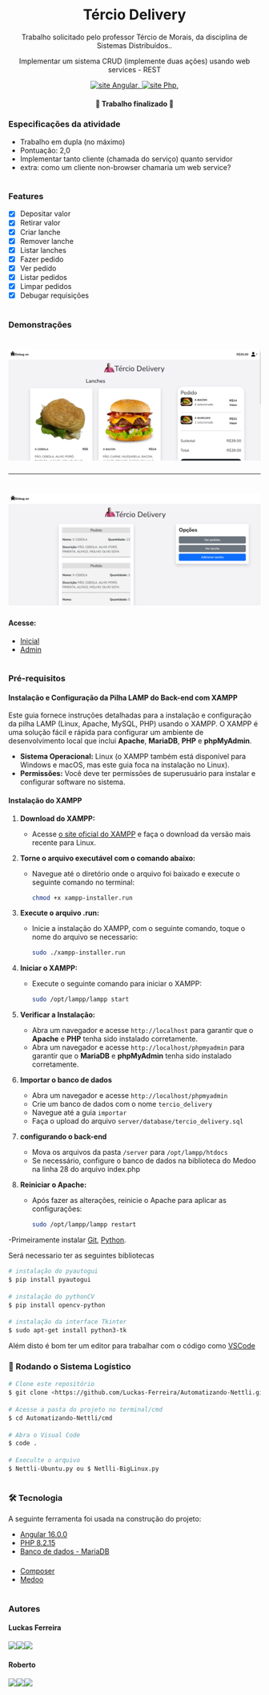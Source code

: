 <h1 align="center"> Tércio Delivery </h1>


<p align="center">Trabalho solicitado pelo professor Tércio de Morais, da disciplina de Sistemas Distribuídos..</p>
<p align="center">Implementar um sistema CRUD (implemente duas ações) usando web services - REST</p>

<p align="center"> 
  <a href="https://angular.io/">
        <img src="https://img.shields.io/badge/Made%20with-Angular-1f425f.svg" alt="site Angular">,
  </a>
  <a href="https://www.php.net/">
        <img src="https://img.shields.io/badge/Made%20with-Php-1f425f.svg" alt="site Php">,
  </a>
</p>


<h4 align="center"> 
	🚧  Trabalho finalizado  🚧
</h4>


### Especificações da atividade
- Trabalho em dupla (no máximo)
- Pontuação: 2,0
- Implementar tanto cliente (chamada do serviço) quanto servidor
- extra: como um cliente non-browser chamaria um web service?
 #
### Features

- [x] Depositar valor
- [x] Retirar valor
- [x] Criar lanche
- [x] Remover lanche
- [x] Listar lanches
- [x] Fazer pedido
- [x] Ver pedido
- [x] Listar pedidos
- [x] Limpar pedidos
- [x] Debugar requisições
 #
### Demonstrações
<h1 align="center">
  <img alt="demonstração" title="#NextLevelWeek" src="/client/src/assets/demo/demo1.png" />
</h1>
<hr>
<h1 align="center">
  <img alt="demonstração" title="#NextLevelWeek" src="/client/src/assets/demo/demo2.png" />
</h1>

#### Acesse:
- [Inicial](https://terciodelivery.robertogram.com.br/) 
- [Admin](https://terciodelivery.robertogram.com.br/admin) 
 #
### Pré-requisitos

#### Instalação e Configuração da Pilha LAMP do Back-end com XAMPP

Este guia fornece instruções detalhadas para a instalação e configuração da pilha LAMP (Linux, Apache, MySQL, PHP) usando o XAMPP. O XAMPP é uma solução fácil e rápida para configurar um ambiente de desenvolvimento local que inclui **Apache**, **MariaDB**, **PHP** e **phpMyAdmin**.


- **Sistema Operacional:** Linux (o XAMPP também está disponível para Windows e macOS, mas este guia foca na instalação no Linux).
- **Permissões:** Você deve ter permissões de superusuário para instalar e configurar software no sistema.

#### Instalação do XAMPP

1. **Download do XAMPP:**
   - Acesse [o site oficial do XAMPP](https://www.apachefriends.org/download.html) e faça o download da versão mais recente para Linux.

2. **Torne o arquivo executável com o comando abaixo:**
   - Navegue até o diretório onde o arquivo foi baixado e execute o seguinte comando no terminal:
     ```bash
     chmod +x xampp-installer.run
     ```
3. **Execute o arquivo .run:**
   - Inicie a instalação do XAMPP, com o seguinte comando, toque o nome do arquivo se necessario:
      ```bash
     sudo ./xampp-installer.run
     ```

4. **Iniciar o XAMPP:**
   - Execute o seguinte comando para iniciar o XAMPP:
     ```bash
     sudo /opt/lampp/lampp start
     ```

5. **Verificar a Instalação:**
   - Abra um navegador e acesse `http://localhost` para garantir que o **Apache** e **PHP** tenha sido instalado corretamente.
   - Abra um navegador e acesse `http://localhost/phpmyadmin` para garantir que o **MariaDB** e **phpMyAdmin** tenha sido instalado corretamente.

6. **Importar o banco de dados**
   - Abra um navegador e acesse `http://localhost/phpmyadmin`
   - Crie um banco de dados com o nome `tercio_delivery`
   - Navegue até a guia `importar`
   - Faça o upload do arquivo  `server/database/tercio_delivery.sql`

7. **configurando o back-end**
   - Mova os arquivos da pasta `/server` para `/opt/lampp/htdocs`
   - Se necessário, configure o banco de dados na biblioteca do Medoo na linha 28 do arquivo index.php

8. **Reiniciar o Apache:**
   - Após fazer as alterações, reinicie o Apache para aplicar as configurações:
     ```bash
     sudo /opt/lampp/lampp restart
     ```


-Primeiramente instalar 
[Git](https://git-scm.com), [Python](https://www.python.org). 

Será necessario ter as seguintes bibliotecas
```bash
# instalação do pyautogui
$ pip install pyautogui

# instalação do pythonCV
$ pip install opencv-python

# instalação da interface Tkinter
$ sudo apt-get install python3-tk
```
Além disto é bom ter um editor para trabalhar com o código como [VSCode](https://code.visualstudio.com/)

### 🎲 Rodando o Sistema Logístico

```bash
# Clone este repositório
$ git clone <https://github.com/Luckas-Ferreira/Automatizando-Nettli.git>

# Acesse a pasta do projeto no terminal/cmd
$ cd Automatizando-Nettli/cmd

# Abra o Visual Code
$ code .

# Execulte o arquivo
$ Nettli-Ubuntu.py ou $ Netlli-BigLinux.py
```
#

### 🛠 Tecnologia

A seguinte ferramenta foi usada na construção do projeto:

- [Angular 16.0.0](https://angular.io/)
- [PHP 8.2.15](https://www.php.net/)
- [Banco de dados - MariaDB](https://mariadb.org/)
### 
- [Composer](https://getcomposer.org/)
- [Medoo](https://medoo.in/)

 #
### Autores
#### Luckas Ferreira
<a href="https://instagram.com/luckas_.ferreira" target="_blank"><img src="https://img.shields.io/badge/-Instagram-%23E4405F?style=for-the-badge&logo=instagram&logoColor=white" target="_blank"></a><a href = "mailto:lucas.ferreira2@arapiraca.ufal.br"><img src="https://img.shields.io/badge/-Gmail-%23333?style=for-the-badge&logo=gmail&logoColor=white" target="_blank"></a><a href="https://www.linkedin.com/in/luckas-ferreira-49a7a219b/" target="_blank"><img src="https://img.shields.io/badge/-LinkedIn-%230077B5?style=for-the-badge&logo=linkedin&logoColor=white" target="_blank"></a>  
  

#### Roberto
<a href="https://instagram.com/jrobertogram" target="_blank"><img src="https://img.shields.io/badge/-Instagram-%23E4405F?style=for-the-badge&logo=instagram&logoColor=white" target="_blank"></a><a href = "mailto:jose.silva9@arapiraca.ufal.br"><img src="https://img.shields.io/badge/-Gmail-%23333?style=for-the-badge&logo=gmail&logoColor=white" target="_blank"></a><a href="https://www.linkedin.com/in/robertogram/" target="_blank"><img src="https://img.shields.io/badge/-LinkedIn-%230077B5?style=for-the-badge&logo=linkedin&logoColor=white" target="_blank"></a> 
